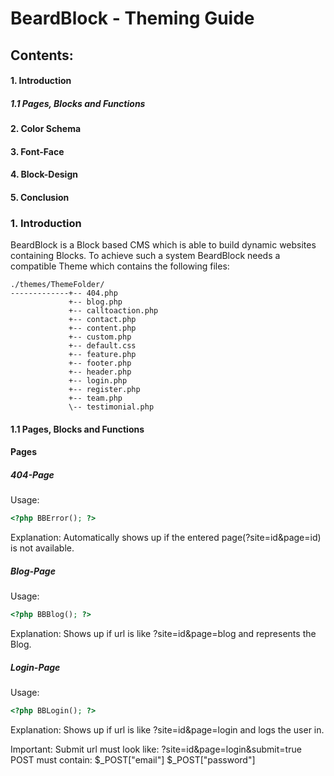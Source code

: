 BeardBlock - Theming Guide
=================

## Contents:

#### 1. Introduction
##### 1.1 Pages, Blocks and Functions
#### 2. Color Schema
#### 3. Font-Face
#### 4. Block-Design
#### 5. Conclusion

### 1. Introduction

BeardBlock is a Block based CMS which is able to build dynamic websites containing Blocks.
To achieve such a system BeardBlock needs a compatible Theme which contains the following
files:
```
./themes/ThemeFolder/
-------------+-- 404.php
             +-- blog.php
             +-- calltoaction.php
             +-- contact.php
             +-- content.php
             +-- custom.php
             +-- default.css
             +-- feature.php
             +-- footer.php
             +-- header.php
             +-- login.php
             +-- register.php
             +-- team.php
             \-- testimonial.php
```

#### 1.1 Pages, Blocks and Functions
#### Pages
##### 404-Page

Usage:
```php
<?php BBError(); ?>
```

Explanation:
Automatically shows up if the entered page(?site=id&page=id) is not available.

##### Blog-Page

Usage:
```php
<?php BBBlog(); ?>
```

Explanation:
Shows up if url is like ?site=id&page=blog and represents the Blog.

##### Login-Page

Usage:
```php
<?php BBLogin(); ?>
```

Explanation:
Shows up if url is like ?site=id&page=login and logs the user in.

Important:
Submit url must look like: ?site=id&page=login&submit=true
POST must contain:
    $_POST["email"]
    $_POST["password"]
